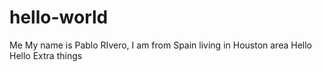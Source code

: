 # hello-world
Me
My name is Pablo RIvero, I am from Spain living in Houston area
Hello Hello
Extra things
